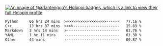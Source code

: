 [![An image of @arlantengga's Holopin badges, which is a link to view their full Holopin profile](https://holopin.me/arlantengga)](https://holopin.io/@arlantengga)
<!--START_SECTION:waka-->

```txt
Python     66 hrs 24 mins  >>>>>>>>>>>>>>>>>>>------   77.16 %
C++        13 hrs 37 mins  >>>>---------------------   15.83 %
Markdown   3 hrs 14 mins   >------------------------   03.76 %
YAML       1 hr 11 mins    -------------------------   01.38 %
Other      44 mins         -------------------------   00.87 %
```

<!--END_SECTION:waka-->


